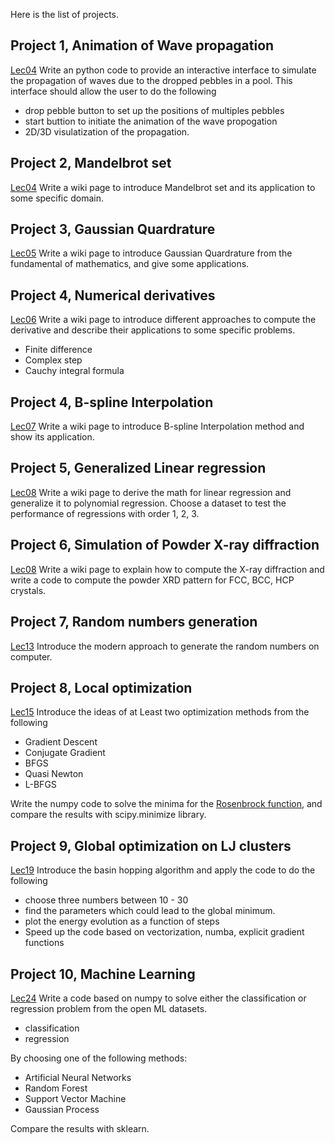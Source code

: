 Here is the list of projects.

## Project 1, Animation of Wave propagation
[Lec04](https://github.com/qzhu2017/ComputationalPhysics300/blob/master/Lec_04_Python_intro_IV.ipynb)
Write an python code to provide an interactive interface to simulate the propagation of waves due to the dropped pebbles in a pool. This interface should allow the user to do the following

- drop pebble button to set up the positions of multiples pebbles
- start buttion to initiate the animation of the wave propogation
- 2D/3D visulatization of the propagation.

## Project 2, Mandelbrot set
[Lec04](https://github.com/qzhu2017/ComputationalPhysics300/blob/master/Lec_04_Python_intro_IV.ipynb)
Write a wiki page to introduce Mandelbrot set and its application to some specific domain.

## Project 3, Gaussian Quardrature 
[Lec05](https://github.com/qzhu2017/ComputationalPhysics300/blob/master/Lec_05_integral.ipynb)
Write a wiki page to introduce Gaussian Quardrature from the fundamental of mathematics, and give some applications.

## Project 4, Numerical derivatives 
[Lec06](https://github.com/qzhu2017/ComputationalPhysics300/blob/master/Lec_06_derivative.ipynb)
Write a wiki page to introduce different approaches to compute the derivative and describe their applications to some specific problems.
- Finite difference
- Complex step
- Cauchy integral formula

## Project 4, B-spline Interpolation
[Lec07](https://github.com/qzhu2017/ComputationalPhysics300/blob/master/Lec_07_interpolation.ipynb)
Write a wiki page to introduce B-spline Interpolation method and show its application.

## Project 5, Generalized Linear regression
[Lec08](https://github.com/qzhu2017/ComputationalPhysics300/blob/master/Lec_08_fitting.ipynb)
Write a wiki page to derive the math for linear regression and generalize it to polynomial regression. Choose a dataset to test the performance of regressions with order 1, 2, 3.

## Project 6, Simulation of Powder X-ray diffraction
[Lec08](https://github.com/qzhu2017/ComputationalPhysics300/blob/master/Lec_08_fitting.ipynb)
Write a wiki page to explain how to compute the X-ray diffraction and write a code to compute the powder XRD pattern for FCC, BCC, HCP crystals.

## Project 7, Random numbers generation
[Lec13](https://github.com/qzhu2017/ComputationalPhysics300/blob/master/Lec_13_random_number1.ipynb)
Introduce the modern approach to generate the random numbers on computer.

## Project 8, Local optimization
[Lec15](https://github.com/qzhu2017/ComputationalPhysics300/blob/master/Lec_15_optimization1.ipynb)
Introduce the ideas of at Least two optimization methods from the following
- Gradient Descent
- Conjugate Gradient
- BFGS
- Quasi Newton
- L-BFGS

Write the numpy code to solve the minima for the [Rosenbrock function](https://en.wikipedia.org/wiki/Rosenbrock_function), and compare the results with scipy.minimize library. 

## Project 9, Global optimization on LJ clusters
[Lec19](https://github.com/sabaronett/2017-cmp/blob/master/Lec_19_global_optimization_III.ipynb)
Introduce the basin hopping algorithm and apply the code to do the following
- choose three numbers between 10 - 30
- find the parameters which could lead to the global minimum.
- plot the energy evolution as a function of steps
- Speed up the code based on vectorization, numba, explicit gradient functions

## Project 10, Machine Learning
[Lec24](https://github.com/qzhu2017/ComputationalPhysics300/blob/master/Lec_24_ML4.ipynb)
Write a code based on numpy to solve either the classification or regression problem from the open ML datasets.
- classification
- regression

By choosing one of the following methods:
- Artificial Neural Networks
- Random Forest
- Support Vector Machine
- Gaussian Process

Compare the results with sklearn.
